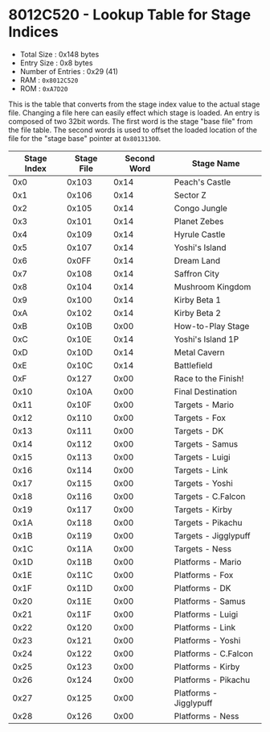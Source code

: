# 8012C520 - Lookup Table for Stage Indices
* Total Size : 0x148 bytes
* Entry Size : 0x8 bytes
* Number of Entries : 0x29 (41)
* RAM : `0x8012C520`
* ROM : `0xA7D20`

This is the table that converts from the stage index value to the actual stage file. Changing a file here can easily effect which stage is loaded. An entry is composed of two 32bit words. The first word is the stage "base file" from the file table. The second words is used to offset the loaded location of the file for the "stage base" pointer at `0x80131300`.

| Stage Index | Stage File  | Second Word | Stage Name      |
|-------------|-------------|-------------|-----------------|
| 0x0         | 0x103       | 0x14        | Peach's Castle  |
| 0x1         | 0x106       | 0x14        | Sector Z        |
| 0x2         | 0x105       | 0x14        | Congo Jungle    |
| 0x3         | 0x101       | 0x14        | Planet Zebes    |
| 0x4         | 0x109       | 0x14        | Hyrule Castle   |
| 0x5         | 0x107       | 0x14        | Yoshi's Island  |
| 0x6         | 0x0FF       | 0x14        | Dream Land      |
| 0x7         | 0x108       | 0x14        | Saffron City    |
| 0x8         | 0x104       | 0x14        | Mushroom Kingdom|
| 0x9         | 0x100       | 0x14        | Kirby Beta 1    |
| 0xA         | 0x102       | 0x14        | Kirby Beta 2    |
| 0xB         | 0x10B       | 0x00        | How-to-Play Stage |
| 0xC         | 0x10E       | 0x14        | Yoshi's Island 1P |
| 0xD         | 0x10D       | 0x14        | Metal Cavern    |
| 0xE         | 0x10C       | 0x14        | Battlefield     |
| 0xF         | 0x127       | 0x00        | Race to the Finish! |
| 0x10        | 0x10A       | 0x00        | Final Destination |
| 0x11        | 0x10F       | 0x00        | Targets - Mario |
| 0x12        | 0x110       | 0x00        | Targets - Fox   |
| 0x13        | 0x111       | 0x00        | Targets - DK    |
| 0x14        | 0x112       | 0x00        | Targets - Samus |
| 0x15        | 0x113       | 0x00        | Targets - Luigi |
| 0x16        | 0x114       | 0x00        | Targets - Link  |
| 0x17        | 0x115       | 0x00        | Targets - Yoshi |
| 0x18        | 0x116       | 0x00        | Targets - C.Falcon |
| 0x19        | 0x117       | 0x00        | Targets - Kirby |
| 0x1A        | 0x118       | 0x00        | Targets - Pikachu |
| 0x1B        | 0x119       | 0x00        | Targets - Jigglypuff  |
| 0x1C        | 0x11A       | 0x00        | Targets - Ness  |
| 0x1D        | 0x11B       | 0x00        | Platforms - Mario |
| 0x1E        | 0x11C       | 0x00        | Platforms - Fox |
| 0x1F        | 0x11D       | 0x00        | Platforms - DK  |
| 0x20        | 0x11E       | 0x00        | Platforms - Samus |
| 0x21        | 0x11F       | 0x00        | Platforms - Luigi |
| 0x22        | 0x120       | 0x00        | Platforms - Link  |
| 0x23        | 0x121       | 0x00        | Platforms - Yoshi |
| 0x24        | 0x122       | 0x00        | Platforms - C.Falcon  |
| 0x25        | 0x123       | 0x00        | Platforms - Kirby |
| 0x26        | 0x124       | 0x00        | Platforms - Pikachu |
| 0x27        | 0x125       | 0x00        | Platforms - Jigglypuff  |
| 0x28        | 0x126       | 0x00        | Platforms - Ness  |
